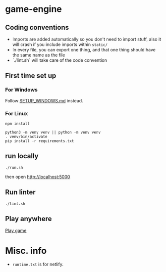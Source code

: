 # game-engine

## Coding conventions

- Imports are added automatically so you don't need to import stuff, also it will crash if you include imports within `static/`
- In every file, you can export one thing, and that one thing should have the same name as the file
- ´./lint.sh´ will take care of the code convention

## First time set up

### For Windows

Follow [SETUP_WINDOWS.md](SETUP_WINDOWS.md) instead.

### For Linux

```
npm install

python3 -m venv venv || python -m venv venv
. venv/bin/activate
pip install -r requirements.txt
```

## run locally

```
./run.sh
```

then open [http://localhost:5000]()

## Run linter

```
./lint.sh
```

## Play anywhere

[Play game](https://romskip.netlify.app/)

# Misc. info

- `runtime.txt` is for netlify.
